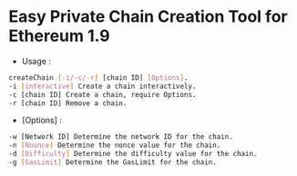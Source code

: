 # Easy Private Chain Creation Tool for Ethereum 1.9

- Usage : 
    
```sh
createChain [-i/-c/-r] [chain ID] [Options].
-i [interactive] Create a chain interactively.
-c [chain ID] Create a chain, require Options.
-r [chain ID] Remove a chain.
```
 
- [Options] :
```sh
-w [Network ID] Determine the network ID for the chain.
-n [Nounce] Determine the nonce value for the chain.
-d [Difficulty] Determine the difficulty value for the chain.
-g [GasLimit] Determine the GasLimit for the chain.
```
